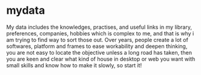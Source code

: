 # mydata
My data includes the knowledges, practises, and useful links in my library, preferences, companies, hobbies which is complex to me, and that is why i am trying to find way to sort those out.
Over years, people create a lot of softwares, platform and frames to ease workability and deepen thinking, you are not easy to locate the objective unless a long road has taken, then you are keen and clear what kind of house in desktop or web you want with small skills and know how to make it slowly, so start it!

